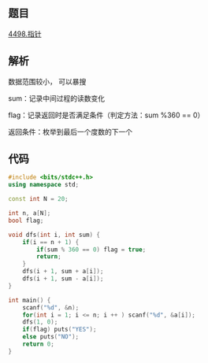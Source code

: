 ## 题目

[4498.指针](https://www.acwing.com/problem/content/4501/)

## 解析

数据范围较小， 可以暴搜

sum：记录中间过程的读数变化

flag：记录返回时是否满足条件（判定方法：sum %360 == 0）

返回条件：枚举到最后一个度数的下一个

## 代码

```cpp
#include <bits/stdc++.h>
using namespace std;

const int N = 20;

int n, a[N];
bool flag;

void dfs(int i, int sum) {
    if(i == n + 1) {
        if(sum % 360 == 0) flag = true;
        return;
    }
    dfs(i + 1, sum + a[i]);
    dfs(i + 1, sum - a[i]);
}

int main() {
    scanf("%d", &n);
    for(int i = 1; i <= n; i ++ ) scanf("%d", &a[i]);
    dfs(1, 0);
    if(flag) puts("YES");
    else puts("NO");
    return 0;
}
```